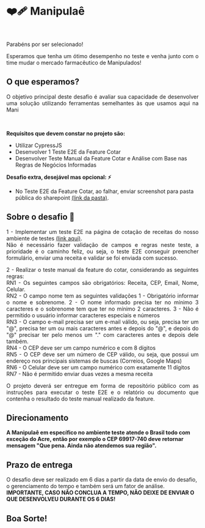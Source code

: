 <h1 align="left">
   ❤️‍🩹 Manipulaê
</h1>

</br>
<p align="justify">Parabéns por ser selecionado!</p>
<p align="justify">Esperamos que tenha um ótimo desempenho no teste e venha junto com o time mudar o mercado farmacêutico de Manipulados!</p>

## O que esperamos?

<p align="justify">O objetivo principal deste desafio é avaliar sua capacidade de desenvolver uma solução utilizando ferramentas semelhantes às que usamos aqui na Mani</p>
<br/>

<b>Requisitos que devem constar no projeto são:</b>

- Utilizar CypressJS
- Desenvolver 1 Teste E2E da Feature Cotar
- Desenvolver Teste Manual da Feature Cotar e Análise com Base nas Regras de Negócios Informadas

<b>Desafio extra, desejável mas opcional: ⚡</b>

- No Teste E2E da Feature Cotar, ao falhar, enviar screenshot para pasta pública do sharepoint <a href="https://manipulaecombr-my.sharepoint.com/:f:/g/personal/matheus_marinho_manipulae_com_br/Eklx5HErM45OsGgxOLHB3Q0BxZZSzVBzW0FvUKY0EoVajQ?e=XyoPxV">(link da pasta)</a>.

## Sobre o desafio 🤯

<p align="justify">1 - Implementar um teste E2E na página de cotação de receitas do nosso ambiente de testes <a href="https://webmani-test.manipulae.com.br/cotar">(link aqui)</a>.
</br>
Não é necessário fazer validação de campos e regras neste teste, a prioridade é o caminho feliz, ou seja, o teste E2E conseguir preencher formulário, enviar uma receita e validar se foi enviada com sucesso.</p>

<p align="justify">2 - Realizar o teste manual da feature do cotar, considerando as seguintes regras:
</br>
RN1 - Os seguintes campos são obrigatórios: Receita, CEP, Email, Nome, Celular.
</br>
RN2 - O campo nome tem as seguintes validações
	1 - Obrigatório informar o nome e sobrenome.
	2 - O nome informado precisa ter no mínimo 3 caracteres e o sobrenome tem que ter no mínimo 2 caracteres.
	3 - Não é permitido o usuário informar caracteres especiais e números
</br>
RN3 - O campo e-mail precisa ser um e-mail válido, ou seja, precisa ter um "@", precisa ter um ou mais caracteres antes e depois do "@", e depois do "@" precisar ter pelo menos um "." com caracteres antes e depois dele também.
</br>
RN4 - O CEP deve ser um campo numérico e com 8 dígitos
</br>
RN5 - O CEP deve ser um número de CEP válido, ou seja, que possui um endereço nos principais sistemas de buscas (Correios, Google Maps)
</br>
RN6 - O Celular deve ser um campo numérico com exatamente 11 dígitos
</br>
RN7 - Não é permitido enviar duas vezes a mesma receita
</p>

<p align="justify">O projeto deverá ser entregue em forma de repositório público com as instruções para executar o teste E2E e o relatório ou documento que contenha o resultado do teste manual realizado da feature.</p>

## Direcionamento

<b>A Manipulaê em específico no ambiente teste atende o Brasil todo com exceção do Acre, então por exemplo o CEP 69917-740 deve retornar mensagem "Que pena. Ainda não atendemos sua região".</b>
<br/>

## Prazo de entrega

O desafio deve ser realizado em 6 dias a partir da data de envio do desafio, o gerenciamento do tempo e também será um fator de análise.
<b>IMPORTANTE, CASO NÃO CONCLUA A TEMPO, NÃO DEIXE DE ENVIAR O QUE DESENVOLVEU DURANTE OS 6 DIAS!</b>

## Boa Sorte!
